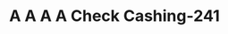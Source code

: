 ---
f_zip-code: 75159
f_state-code: TX
title: A A A A Check Cashing-241
f_phone: 972-287-1600
f_city-only: Seagoville
f_address: 212 Hall Rd Ste A Seagoville
f_location-unique-id: '241'
slug: a-a-a-a-check-cashing-241
updated-on: '2024-05-30T13:46:58.046Z'
created-on: '2024-05-30T13:36:59.803Z'
published-on: '2024-05-30T13:54:32.469Z'
f_city-state: cms/city/seagoville-tx.md
f_company: cms/company/a-a-a-a-check-cashing.md
f_state: cms/state/texas.md
layout: '[payday-loan].html'
tags: payday-loan
---